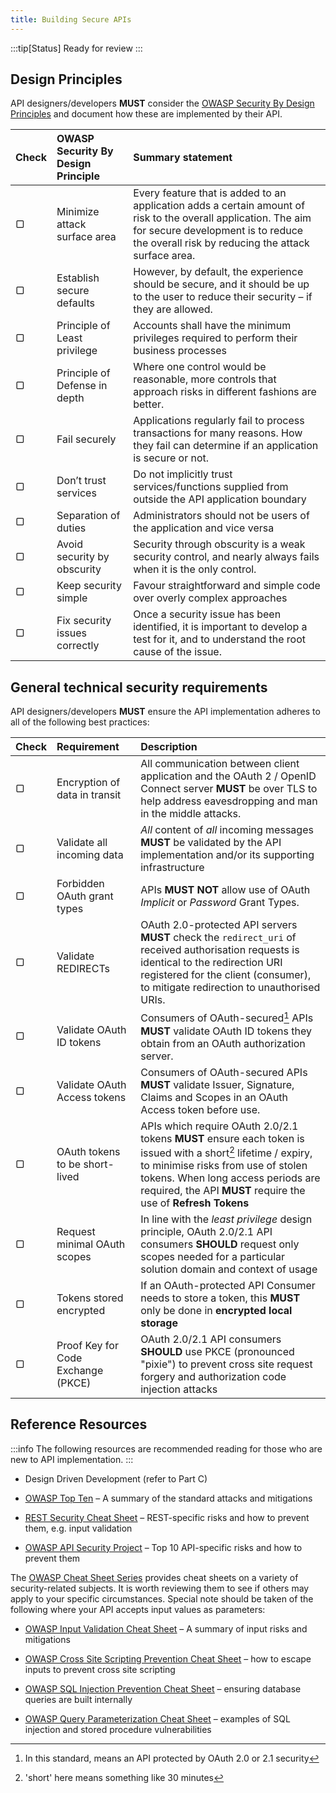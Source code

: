 ```yaml
---
title: Building Secure APIs
---
```


:::tip[Status]
Ready for review
:::

## Design Principles

API designers/developers **MUST** consider the [OWASP Security By Design Principles](https://wiki.owasp.org/index.php/Security_by_Design_Principles) and document how these are implemented by their API.

| Check | OWASP Security By Design Principle | Summary statement              |
| :---  | :--------------------------------- | :--------------------------------------------------------------------------------------------------------------------------------------------- |
|   ▢   | Minimize attack surface area       | Every feature that is added to an application adds a certain amount of risk to the overall application. The aim for secure development is to reduce the overall risk by reducing the attack surface area. |
|   ▢   | Establish secure defaults          | However, by default, the experience should be secure, and it should be up to the user to reduce their security – if they are allowed. |
|   ▢   | Principle of Least privilege       | Accounts shall have the minimum privileges required to perform their business processes |
|   ▢   | Principle of Defense in depth      | Where one control would be reasonable, more controls that approach risks in different fashions are better. |
|   ▢   | Fail securely                      | Applications regularly fail to process transactions for many reasons. How they fail can determine if an application is secure or not. |
|   ▢   | Don’t trust services               | Do not implicitly trust services/functions supplied from outside the API application boundary |
|   ▢   | Separation of duties               | Administrators should not be users of the application and vice versa |
|   ▢   | Avoid security by obscurity        | Security through obscurity is a weak security control, and nearly always fails when it is the only control. |
|   ▢   | Keep security simple               | Favour straightforward and simple code over overly complex approaches |
|   ▢   | Fix security issues correctly      | Once a security issue has been identified, it is important to develop a test for it, and to understand the root cause of the issue. |

## General technical security requirements

API designers/developers **MUST** ensure the API implementation adheres to all of the following best practices:

| Check | Requirement | Description                    |
| :---  | :--------------------------------- | :--------------------------------------------------------------------------------------------------------------------------------------------- |
|   ▢   | Encryption of data in transit      | All communication between client application and the OAuth 2 / OpenID Connect server **MUST** be over TLS to help address eavesdropping and man in the middle attacks. |
|   ▢   | Validate all incoming data         | *All* content of *all* incoming messages **MUST** be validated by the API implementation and/or its supporting infrastructure |
|   ▢   | Forbidden OAuth grant types        | APIs **MUST NOT** allow use of OAuth *Implicit* or *Password* Grant Types. |
|   ▢   | Validate REDIRECTs                 | OAuth 2.0-protected API servers **MUST** check the `redirect_uri` of received authorisation requests is identical to the redirection URI registered for the client (consumer), to mitigate redirection to unauthorised URIs. |
|   ▢   | Validate OAuth ID tokens           | Consumers of OAuth-secured[^1] APIs **MUST** validate OAuth ID tokens they obtain from an OAuth authorization server. |
|   ▢   | Validate OAuth Access tokens       | Consumers of OAuth-secured APIs **MUST** validate Issuer, Signature, Claims and Scopes in an OAuth Access token before use. |
|   ▢   | OAuth tokens to be short-lived     | APIs which require OAuth 2.0/2.1 tokens **MUST** ensure each token is issued with a short[^2] lifetime / expiry, to minimise risks from use of stolen tokens.  When long access periods are required, the API **MUST** require the use of **Refresh Tokens** |
|   ▢   | Request minimal OAuth scopes       | In line with the *least privilege* design principle, OAuth 2.0/2.1 API consumers **SHOULD** request only scopes needed for a particular solution domain and context of usage |
|   ▢   | Tokens stored encrypted            | If an OAuth-protected API Consumer needs to store a token, this **MUST** only be done in **encrypted local storage** |
|   ▢   | Proof Key for Code Exchange (PKCE) | OAuth 2.0/2.1 API consumers **SHOULD** use PKCE (pronounced "pixie") to prevent cross site request forgery and authorization code injection attacks |

[^1]: In this standard, means an API protected by OAuth 2.0 or 2.1 security
[^2]: 'short' here means something like 30 minutes

## Reference Resources

:::info
The following resources are recommended reading for those who are new to API implementation.
:::

- Design Driven Development (refer to Part C)

- [<u>OWASP Top Ten</u>](https://owasp.org/www-project-top-ten/) – A
  summary of the standard attacks and mitigations

- [<u>REST Security Cheat
  Sheet</u>](https://cheatsheetseries.owasp.org/cheatsheets/REST_Security_Cheat_Sheet.html)
  – REST-specific risks and how to prevent them, e.g. input validation

- [<u>OWASP API Security
  Project</u>](https://owasp.org/www-project-api-security/) – Top 10
  API-specific risks and how to prevent them

The [<u>OWASP Cheat Sheet
Series</u>](https://cheatsheetseries.owasp.org/index.html) provides
cheat sheets on a variety of security-related subjects. It is worth
reviewing them to see if others may apply to your specific
circumstances. Special note should be taken of the following where
your API accepts input values as parameters:

- [<u>OWASP Input Validation Cheat
  Sheet</u>](https://cheatsheetseries.owasp.org/cheatsheets/Input_Validation_Cheat_Sheet.html)
  – A summary of input risks and mitigations

- [<u>OWASP Cross Site Scripting Prevention Cheat
  Sheet</u>](https://cheatsheetseries.owasp.org/cheatsheets/Cross_Site_Scripting_Prevention_Cheat_Sheet.html)
  – how to escape inputs to prevent cross site scripting

- [<u>OWASP SQL Injection Prevention Cheat
  Sheet</u>](https://cheatsheetseries.owasp.org/cheatsheets/SQL_Injection_Prevention_Cheat_Sheet.html)
  – ensuring database queries are built internally

- [<u>OWASP Query Parameterization Cheat
  Sheet</u>](https://cheatsheetseries.owasp.org/cheatsheets/Query_Parameterization_Cheat_Sheet.html)
  – examples of SQL injection and stored procedure vulnerabilities

